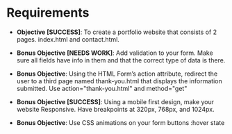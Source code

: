 # Requirements

-   **Objective [SUCCESS]**: To create a portfolio website that consists of 2 pages. index.html and contact.html.

-   **Bonus Objective [NEEDS WORK]**: Add validation to your form. Make sure all fields have info in them and that the correct type of data is there.

-   **Bonus Objective**: Using the HTML Form’s action attribute, redirect the user to a third page named thank-you.html that displays the information submitted. Use action="thank-you.html" and method="get"

-   **Bonus Objective [SUCCESS]**: Using a mobile first design, make your website Responsive. Have breakpoints at 320px, 768px, and 1024px.

-   **Bonus Objective**: Use CSS animations on your form buttons :hover state
